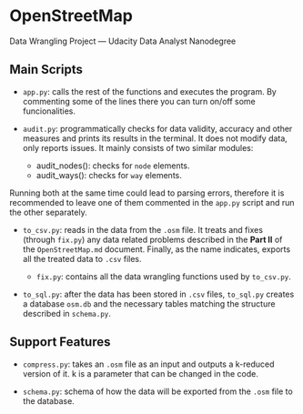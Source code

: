 # OpenStreetMap
Data Wrangling Project — Udacity Data Analyst Nanodegree


## Main Scripts

* `app.py`: calls the rest of the functions and executes the program. By commenting some of the lines there you can turn on/off some funcionalities.

* `audit.py`: programmatically checks for data validity, accuracy and other measures and prints its results in the terminal. It does not modify data, only reports issues. It mainly consists of two similar modules:

  * audit_nodes(): checks for `node` elements.
  * audit_ways(): checks for `way` elements.

Running both at the same time could lead to parsing errors, therefore it is recommended to leave one of them commented in the `app.py` script and run the other separately.

* `to_csv.py`: reads in the data from the `.osm` file. It treats and fixes (through `fix.py`) any data related problems described in the **Part II** of the `OpenStreetMap.md` document. Finally, as the name indicates, exports all the treated data to `.csv` files.

  * `fix.py`: contains all the data wrangling functions used by `to_csv.py`.

* `to_sql.py`: after the data has been stored in `.csv` files, `to_sql.py` creates a database `osm.db` and the necessary tables matching the structure described in `schema.py`.


## Support Features

* `compress.py`: takes an `.osm` file as an input and outputs a k-reduced version of it. k is a parameter that can be changed in the code.

* `schema.py`: schema of how the data will be exported from the `.osm` file to the database.
